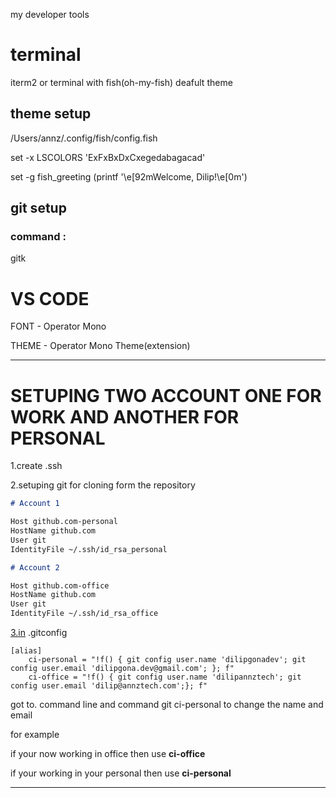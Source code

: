 my developer tools

# terminal

iterm2 or terminal with fish(oh-my-fish) deafult theme

## theme setup

/Users/annz/.config/fish/config.fish

set -x LSCOLORS 'ExFxBxDxCxegedabagacad'

set -g fish_greeting (printf '\e[92mWelcome, Dilip!\e[0m')

## git setup

### command :

gitk

# VS CODE

FONT - Operator Mono

THEME - Operator Mono Theme(extension)

---

# SETUPING TWO ACCOUNT ONE FOR WORK AND ANOTHER FOR PERSONAL

1.create .ssh

2.setuping git for cloning form the repository

```markdown
# Account 1

Host github.com-personal
HostName github.com
User git
IdentityFile ~/.ssh/id_rsa_personal

# Account 2

Host github.com-office
HostName github.com
User git
IdentityFile ~/.ssh/id_rsa_office
```

[3.in](http://3.in) .gitconfig

```
[alias]
	ci-personal = "!f() { git config user.name 'dilipgonadev'; git config user.email 'dilipgona.dev@gmail.com'; }; f"
	ci-office = "!f() { git config user.name 'dilipannztech'; git config user.email 'dilip@annztech.com';}; f"
```

got to. command line and command git ci-personal to change the name and email

for example

if your now working in office then use **ci-office**

if your working in your personal then use **ci-personal**

---
